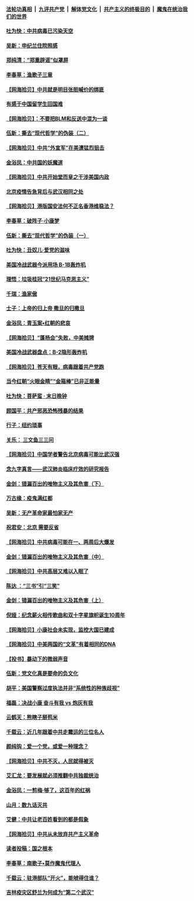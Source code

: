 ####  [法轮功真相](../../../../basic/blob/master/README.md?t=06271731) &nbsp;|&nbsp; [九评共产党](../../../../9ping.md/blob/master/README.md?t=06271731) &nbsp;|&nbsp; [解体党文化](../../../../jtdwh.md/blob/master/README.md?t=06271731)  &nbsp;|&nbsp; [共产主义的终极目的](../../../../gczydzjmd.md/blob/master/README.md?t=06271731) &nbsp;|&nbsp; [魔鬼在统治我们的世界](../../../../mgztzwmdsj.md/blob/master/README.md?t=06271731) 

#### [吐为快：中共病毒已污染天空](../pages/nsc993/n12215786.md?t=06271731) 

#### [吴新：申纪兰住院照感](../pages/nsc993/n12215730.md?t=06271731) 

#### [郑纯清：“郑重辟谣”似罩屏](../pages/nsc993/n12215700.md?t=06271731) 

#### [李春草：渔歌子三章](../pages/nsc993/n12215653.md?t=06271731) 

#### [【网海拾贝】中共就是明目张胆喊价的绑匪](../pages/nsc993/n12215381.md?t=06271731) 

#### [有感于中国留学生回国难](../pages/nsc993/n12212960.md?t=06271731) 

#### [【网海拾贝】：不要把BLM和反送中混为一谈](../pages/nsc993/n12213076.md?t=06271731) 

#### [伍新：撕去“现代哲学”的伪装（二）](../pages/nsc993/n12211310.md?t=06271731) 

#### [【网海拾贝】中共“外宣军”在美遭猛烈狙击](../pages/nsc993/n12211190.md?t=06271731) 

#### [金浴凤：中共国的妖魔道](../pages/nsc993/n12208163.md?t=06271731) 

#### [【网海拾贝】中共开始堂而皇之干涉美国内政](../pages/nsc993/n12205646.md?t=06271731) 

#### [北京疫情告急背后与武汉相同之处](../pages/nsc993/n12201610.md?t=06271731) 

#### [【网海拾贝】港版国安法何不正名香港维稳法？](../pages/nsc993/n12203675.md?t=06271731) 

#### [李春草：破阵子·小康梦](../pages/nsc993/n12202996.md?t=06271731) 

#### [伍新：撕去“现代哲学”的伪装（一）](../pages/nsc993/n12202666.md?t=06271731) 

#### [吐为快：丑奴儿·爱党的滋味](../pages/nsc993/n12202630.md?t=06271731) 

#### [美国冷战武器今派用场 B-1B轰炸机](../pages/nsc993/n12202368.md?t=06271731) 

#### [理悟：垃圾桂冠“21世纪马克思主义”](../pages/nsc993/n12201220.md?t=06271731) 

#### [千瑞：渔家傲](../pages/nsc993/n12201174.md?t=06271731) 

#### [士子：上帝的归上帝 撒旦的归撒旦](../pages/nsc993/n12199902.md?t=06271731) 

#### [金浴凤：青玉案•红朝的悲哀](../pages/nsc993/n12199650.md?t=06271731) 

#### [【网海拾贝】“蓬杨会”失败，中美摊牌](../pages/nsc993/n12199598.md?t=06271731) 

#### [美国冷战武器盘点：B-2隐形轰炸机](../pages/nsc993/n12199226.md?t=06271731) 

#### [【网海拾贝】苍天有眼，病毒跟着共产党跑](../pages/nsc993/n12197648.md?t=06271731) 

#### [当今红朝“火眼金睛”“金箍棒”已非正能量](../pages/nsc993/n12196834.md?t=06271731) 

#### [吐为快：菩萨蛮 · 末日晚钟](../pages/nsc993/n12196689.md?t=06271731) 

#### [顾国平：共产邪恶恐怖残暴的结果](../pages/nsc993/n12195238.md?t=06271731) 

#### [行子：纽约琐事](../pages/nsc993/n12194752.md?t=06271731) 

#### [关乐： 三文鱼三三问](../pages/nsc993/n12194626.md?t=06271731) 

#### [【网海拾贝】中国学者警告北京病毒可能比武汉强](../pages/nsc993/n12193964.md?t=06271731) 

#### [念九字真言——武汉肺炎临床疗效的研究报告](../pages/nsc993/n12190804.md?t=06271731) 

#### [金剑：错漏百出的唯物主义及其危害（下）](../pages/nsc993/n12191909.md?t=06271731) 

#### [万古缘：疫鬼满红都](../pages/nsc993/n12191847.md?t=06271731) 

#### [吴新：无产革命家最怕家无产](../pages/nsc993/n12191806.md?t=06271731) 

#### [祝君安：北京 需要反省](../pages/nsc993/n12191766.md?t=06271731) 

#### [【网海拾贝】中共病毒可能在一、两周后大爆发](../pages/nsc993/n12190517.md?t=06271731) 

#### [金剑：错漏百出的唯物主义及其危害（中）](../pages/nsc993/n12188778.md?t=06271731) 

#### [【网海拾贝】中共高层又难以入眠了](../pages/nsc993/n12188425.md?t=06271731) 

#### [陈达 ：“三书”引“三笑”](../pages/nsc993/n12187929.md?t=06271731) 

#### [金剑：错漏百出的唯物主义及其危害（上）](../pages/nsc993/n12186502.md?t=06271731) 

#### [倪娅：纪念薪火相传歌曲和双十字星旗帜诞生10周年](../pages/nsc993/n12186439.md?t=06271731) 

#### [【网海拾贝】小康社会未实现，监控大国已建成](../pages/nsc993/n12185468.md?t=06271731) 

#### [【网海拾贝】中美两国的“文革”有着相同的DNA](../pages/nsc993/n12184487.md?t=06271731) 

#### [【投书】暴动下的微弱声音](../pages/nsc993/n12183493.md?t=06271731) 

#### [伍新：党文化真是要命的负文化](../pages/nsc993/n12182742.md?t=06271731) 

#### [胡平：美国警察过度执法并非“系统性的种族歧视”](../pages/nsc993/n12182713.md?t=06271731) 

#### [福磊：决战小康 奋斗有我 vs 炮灰有我](../pages/nsc993/n12182693.md?t=06271731) 

#### [云鹤天：熊瞎子掰苞米](../pages/nsc993/n12182680.md?t=06271731) 

#### [千载云：近几年跟着中共走霉运的三位名人](../pages/nsc993/n12182649.md?t=06271731) 

#### [颜纯钩：爱一个党，或爱一种理念？](../pages/nsc993/n12182640.md?t=06271731) 

#### [【网海拾贝】中共不灭，人民就得被灭](../pages/nsc993/n12180698.md?t=06271731) 

#### [艾汇龙：要发展就必须推翻中共独裁统治](../pages/nsc993/n12180647.md?t=06271731) 

#### [金浴凤：一剪梅·够了，这百年的红祸](../pages/nsc993/n12180002.md?t=06271731) 

#### [山月：数九话灭共](../pages/nsc993/n12179940.md?t=06271731) 

#### [艾健：中共让老百姓看到的都是假象](../pages/nsc993/n12179778.md?t=06271731) 

#### [【网海拾贝】中共从未放弃共产主义革命](../pages/nsc993/n12176687.md?t=06271731) 

#### [读者投稿：国之根本](../pages/nsc993/n12176662.md?t=06271731) 

#### [李春草：南歌子•莫作魔鬼代理人](../pages/nsc993/n12176610.md?t=06271731) 

#### [千载云：驻港部队“开火”，能唬得住谁？](../pages/nsc993/n12176028.md?t=06271731) 

#### [吉林疫灾区舒兰为何成为“第二个武汉”](../pages/nsc993/n12172816.md?t=06271731) 

